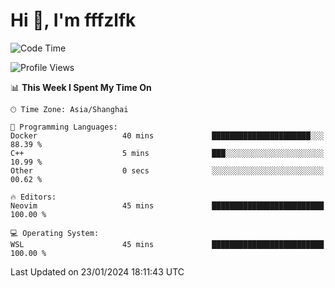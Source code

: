 # Hi 👋, I'm fffzlfk

<!--START_SECTION:waka-->
![Code Time](http://img.shields.io/badge/Code%20Time-643%20hrs%207%20mins-blue)

![Profile Views](http://img.shields.io/badge/Profile%20Views-0-blue)

📊 **This Week I Spent My Time On** 

```text
🕑︎ Time Zone: Asia/Shanghai

💬 Programming Languages: 
Docker                   40 mins             ██████████████████████░░░   88.39 % 
C++                      5 mins              ███░░░░░░░░░░░░░░░░░░░░░░   10.99 % 
Other                    0 secs              ░░░░░░░░░░░░░░░░░░░░░░░░░   00.62 % 

🔥 Editors: 
Neovim                   45 mins             █████████████████████████   100.00 % 

💻 Operating System: 
WSL                      45 mins             █████████████████████████   100.00 % 
```


 Last Updated on 23/01/2024 18:11:43 UTC
<!--END_SECTION:waka-->
